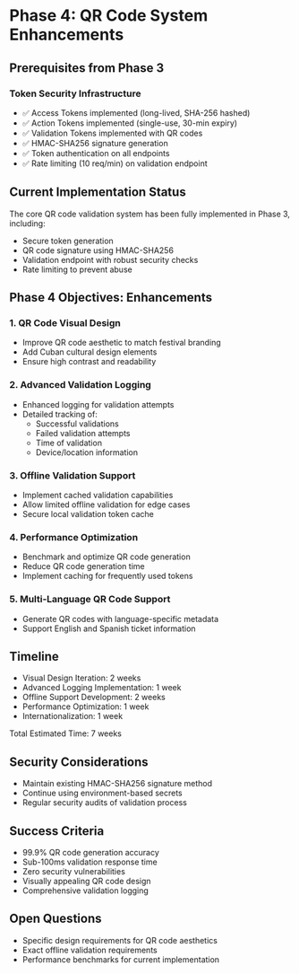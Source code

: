# Phase 4: QR Code System Enhancements

## Prerequisites from Phase 3

### Token Security Infrastructure
- ✅ Access Tokens implemented (long-lived, SHA-256 hashed)
- ✅ Action Tokens implemented (single-use, 30-min expiry)
- ✅ Validation Tokens implemented with QR codes
- ✅ HMAC-SHA256 signature generation
- ✅ Token authentication on all endpoints
- ✅ Rate limiting (10 req/min) on validation endpoint

## Current Implementation Status

The core QR code validation system has been fully implemented in Phase 3, including:
- Secure token generation
- QR code signature using HMAC-SHA256
- Validation endpoint with robust security checks
- Rate limiting to prevent abuse

## Phase 4 Objectives: Enhancements

### 1. QR Code Visual Design
- Improve QR code aesthetic to match festival branding
- Add Cuban cultural design elements
- Ensure high contrast and readability

### 2. Advanced Validation Logging
- Enhanced logging for validation attempts
- Detailed tracking of:
  - Successful validations
  - Failed validation attempts
  - Time of validation
  - Device/location information

### 3. Offline Validation Support
- Implement cached validation capabilities
- Allow limited offline validation for edge cases
- Secure local validation token cache

### 4. Performance Optimization
- Benchmark and optimize QR code generation
- Reduce QR code generation time
- Implement caching for frequently used tokens

### 5. Multi-Language QR Code Support
- Generate QR codes with language-specific metadata
- Support English and Spanish ticket information

## Timeline

- Visual Design Iteration: 2 weeks
- Advanced Logging Implementation: 1 week
- Offline Support Development: 2 weeks
- Performance Optimization: 1 week
- Internationalization: 1 week

Total Estimated Time: 7 weeks

## Security Considerations
- Maintain existing HMAC-SHA256 signature method
- Continue using environment-based secrets
- Regular security audits of validation process

## Success Criteria
- 99.9% QR code generation accuracy
- Sub-100ms validation response time
- Zero security vulnerabilities
- Visually appealing QR code design
- Comprehensive validation logging

## Open Questions
- Specific design requirements for QR code aesthetics
- Exact offline validation requirements
- Performance benchmarks for current implementation